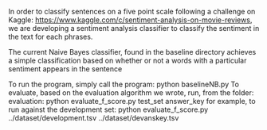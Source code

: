 In order to classify sentences on a five point scale following a challenge on Kaggle: https://www.kaggle.com/c/sentiment-analysis-on-movie-reviews, 
we are developing a sentiment analysis classifier to classify the sentiment in the text for each phrases. 

The current Naive Bayes classifier, found in the baseline directory achieves a simple classification based on whether or not a words with a particular sentiment appears in the sentence

To run the program, simply call the program: python baselineNB.py
To evaluate, based on the evaluation algorithm we wrote, run, from the folder: evaluation: python evaluate_f_score.py test_set answer_key
          for example, to run against the development set: python evaluate_f_score.py ../dataset/development.tsv ../dataset/devanskey.tsv
